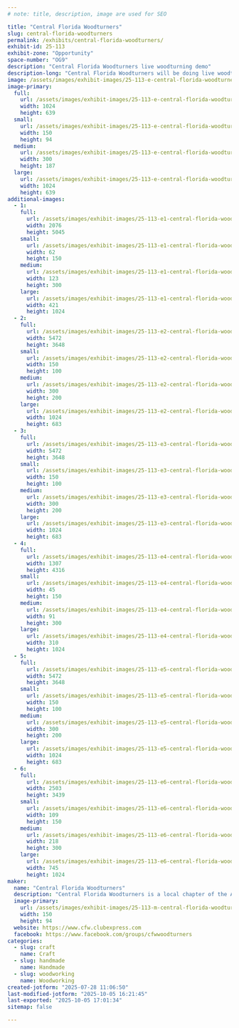 ```yaml
---
# note: title, description, image are used for SEO

title: "Central Florida Woodturners"
slug: central-florida-woodturners
permalink: /exhibits/central-florida-woodturners/
exhibit-id: 25-113
exhibit-zone: "Opportunity"
space-number: "OG9"
description: "Central Florida Woodturners live woodturning demo"
description-long: "Central Florida Woodturners will be doing live woodturning demonstrations during the Makers Fair and presenting some turned items to some of the attendees."
image: /assets/images/exhibit-images/25-113-e-central-florida-woodturners-img-9981-9047-300x187.jpeg
image-primary: 
  full:
    url: /assets/images/exhibit-images/25-113-e-central-florida-woodturners-img-9981-9047-full.jpeg
    width: 1024
    height: 639
  small:
    url: /assets/images/exhibit-images/25-113-e-central-florida-woodturners-img-9981-9047-150x94.jpeg
    width: 150
    height: 94
  medium:
    url: /assets/images/exhibit-images/25-113-e-central-florida-woodturners-img-9981-9047-300x187.jpeg
    width: 300
    height: 187
  large:
    url: /assets/images/exhibit-images/25-113-e-central-florida-woodturners-img-9981-9047-1024x639.jpeg
    width: 1024
    height: 639
additional-images: 
  - 1:
    full:
      url: /assets/images/exhibit-images/25-113-e1-central-florida-woodturners-img-9986-full.jpeg
      width: 2076
      height: 5045
    small:
      url: /assets/images/exhibit-images/25-113-e1-central-florida-woodturners-img-9986-62x150.jpeg
      width: 62
      height: 150
    medium:
      url: /assets/images/exhibit-images/25-113-e1-central-florida-woodturners-img-9986-123x300.jpeg
      width: 123
      height: 300
    large:
      url: /assets/images/exhibit-images/25-113-e1-central-florida-woodturners-img-9986-421x1024.jpeg
      width: 421
      height: 1024
  - 2:
    full:
      url: /assets/images/exhibit-images/25-113-e2-central-florida-woodturners-img-9988-full.jpeg
      width: 5472
      height: 3648
    small:
      url: /assets/images/exhibit-images/25-113-e2-central-florida-woodturners-img-9988-150x100.jpeg
      width: 150
      height: 100
    medium:
      url: /assets/images/exhibit-images/25-113-e2-central-florida-woodturners-img-9988-300x200.jpeg
      width: 300
      height: 200
    large:
      url: /assets/images/exhibit-images/25-113-e2-central-florida-woodturners-img-9988-1024x683.jpeg
      width: 1024
      height: 683
  - 3:
    full:
      url: /assets/images/exhibit-images/25-113-e3-central-florida-woodturners-img-9987-full.jpeg
      width: 5472
      height: 3648
    small:
      url: /assets/images/exhibit-images/25-113-e3-central-florida-woodturners-img-9987-150x100.jpeg
      width: 150
      height: 100
    medium:
      url: /assets/images/exhibit-images/25-113-e3-central-florida-woodturners-img-9987-300x200.jpeg
      width: 300
      height: 200
    large:
      url: /assets/images/exhibit-images/25-113-e3-central-florida-woodturners-img-9987-1024x683.jpeg
      width: 1024
      height: 683
  - 4:
    full:
      url: /assets/images/exhibit-images/25-113-e4-central-florida-woodturners-img-9983-full.jpeg
      width: 1307
      height: 4316
    small:
      url: /assets/images/exhibit-images/25-113-e4-central-florida-woodturners-img-9983-45x150.jpeg
      width: 45
      height: 150
    medium:
      url: /assets/images/exhibit-images/25-113-e4-central-florida-woodturners-img-9983-91x300.jpeg
      width: 91
      height: 300
    large:
      url: /assets/images/exhibit-images/25-113-e4-central-florida-woodturners-img-9983-310x1024.jpeg
      width: 310
      height: 1024
  - 5:
    full:
      url: /assets/images/exhibit-images/25-113-e5-central-florida-woodturners-img-9984-full.jpeg
      width: 5472
      height: 3648
    small:
      url: /assets/images/exhibit-images/25-113-e5-central-florida-woodturners-img-9984-150x100.jpeg
      width: 150
      height: 100
    medium:
      url: /assets/images/exhibit-images/25-113-e5-central-florida-woodturners-img-9984-300x200.jpeg
      width: 300
      height: 200
    large:
      url: /assets/images/exhibit-images/25-113-e5-central-florida-woodturners-img-9984-1024x683.jpeg
      width: 1024
      height: 683
  - 6:
    full:
      url: /assets/images/exhibit-images/25-113-e6-central-florida-woodturners-img-9982-full.jpeg
      width: 2503
      height: 3439
    small:
      url: /assets/images/exhibit-images/25-113-e6-central-florida-woodturners-img-9982-109x150.jpeg
      width: 109
      height: 150
    medium:
      url: /assets/images/exhibit-images/25-113-e6-central-florida-woodturners-img-9982-218x300.jpeg
      width: 218
      height: 300
    large:
      url: /assets/images/exhibit-images/25-113-e6-central-florida-woodturners-img-9982-745x1024.jpeg
      width: 745
      height: 1024
maker: 
  name: "Central Florida Woodturners"
  description: "Central Florida Woodturners is a local chapter of the American Association of Woodturners. We are interested in outreach to the community to introduce them to woodturning. Our club meets on the third Thursday of each month at the Woodcraft store in on Highway 17-92 in Fern Park Florida. Some of the outreach programs that we support are the Parade of Trees that the Orlando Museum of Art puts on each year before Christmas, we supply hand crafted Wig Stands to several Central Florida hospitals and the Beads of Courage program for childhood cancer."
  image-primary:
    url: /assets/images/exhibit-images/25-113-m-central-florida-woodturners-img-9981-150x94.jpeg
    width: 150
    height: 94
  website: https://www.cfw.clubexpress.com
  facebook: https://www.facebook.com/groups/cfwwoodturners
categories: 
  - slug: craft
    name: Craft
  - slug: handmade
    name: Handmade
  - slug: woodworking
    name: Woodworking
created-jotform: "2025-07-28 11:06:50"
last-modified-jotform: "2025-10-05 16:21:45"
last-exported: "2025-10-05 17:01:34"
sitemap: false

---
```


